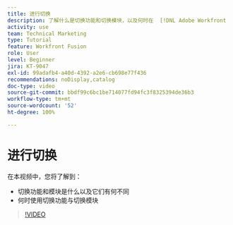 ```yaml
---
title: 进行切换
description: 了解什么是切换功能和切换模块，以及何时在  [!DNL Adobe Workfront Fusion] 中使用切换功能与切换模块。
activity: use
team: Technical Marketing
type: Tutorial
feature: Workfront Fusion
role: User
level: Beginner
jira: KT-9047
exl-id: 99adafb4-a40d-4392-a2e6-cb698e77f436
recommendations: noDisplay,catalog
doc-type: video
source-git-commit: bbdf99c6bc1be714077fd94fc3f8325394de36b3
workflow-type: tm+mt
source-wordcount: '52'
ht-degree: 100%

---
```


# 进行切换

在本视频中，您将了解到：

* 切换功能和模块是什么以及它们有何不同
* 何时使用切换功能与切换模块

>[!VIDEO](https://video.tv.adobe.com/v/335288/?quality=12&learn=on&enablevpops=1)
